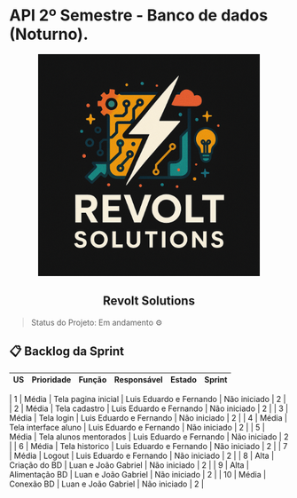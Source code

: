 # API 2º Semestre - Banco de dados (Noturno).

<p align="center">
      <img src="settings/logo.PNG" alt="logo da Revolt Solutions" width="400">
      <h2 align="center"> Revolt Solutions</h2>
</p>

> Status do Projeto: Em andamento ⚙️ 
>

## 📋 Backlog da Sprint <a id="backlog"></a>

| US | Prioridade | Função | Responsável | Estado | Sprint |
| :--: | :--: | :--: | :--: | :--: | :--: |

| 1 | Média | Tela pagina inicial | Luis Eduardo e Fernando | Não iniciado | 2 |
| 2 | Média | Tela cadastro | Luis Eduardo e Fernando | Não iniciado | 2 |
| 3 | Média | Tela login | Luis Eduardo e Fernando | Não iniciado | 2 |
| 4 | Média | Tela interface aluno | Luis Eduardo e Fernando | Não iniciado | 2 |
| 5 | Média | Tela alunos mentorados | Luis Eduardo e Fernando | Não iniciado | 2 |
| 6 | Média | Tela historico | Luis Eduardo e Fernando | Não iniciado | 2 |
| 7 | Média | Logout | Luis Eduardo e Fernando | Não iniciado | 2 |
| 8 | Alta | Criação do BD | Luan e João Gabriel | Não iniciado | 2 |
| 9 | Alta | Alimentação BD | Luan e João Gabriel | Não iniciado | 2 |
| 10 | Média | Conexão BD | Luan e João Gabriel | Não iniciado | 2 |

